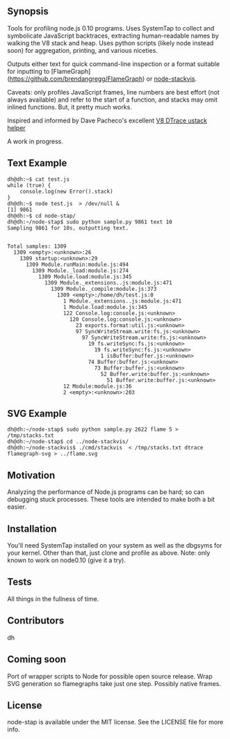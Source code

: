 ## Synopsis

Tools for profiling node.js 0.10  programs.  Uses SystemTap to collect and symbolicate JavaScript backtraces, extracting human-readable names by walking the V8 stack and heap.  Uses python scripts (likely node instead soon) for aggregation, printing, and various niceties. 

Outputs either text for quick command-line inspection or a format suitable for inputting to [FlameGraph] (https://github.com/brendangregg/FlameGraph) or [node-stackvis](https://github.com/joyent/node-stackvis).

Caveats: only profiles JavaScript frames, line numbers are best effort (not always available) and refer to the start of a function, and stacks may omit inlined functions. But, it pretty much works.  

Inspired and informed by Dave Pacheco's excellent [V8 DTrace ustack helper](https://www.joyent.com/blog/understanding-dtrace-ustack-helpers) 

A work in progress.

## Text Example
```
dh@dh:~$ cat test.js
while (true) {
    console.log(new Error().stack)
}
dh@dh:~$ node test.js  > /dev/null &
[1] 9861
dh@dh:~$ cd node-stap/
dh@dh:~/node-stap$ sudo python sample.py 9861 text 10 
Sampling 9861 for 10s, outputting text.


Total samples: 1309
  1309 <empty>:<unknown>:26
    1309 startup:<unknown>:29
      1309 Module.runMain:module.js:494
        1309 Module._load:module.js:274
          1309 Module.load:module.js:345
            1309 Module._extensions..js:module.js:471
              1309 Module._compile:module.js:373
                1309 <empty>:/home/dh/test.js:0
                  1 Module._extensions..js:module.js:471
                  1 Module.load:module.js:345
                  122 Console.log:console.js:<unknown>
                    120 Console.log:console.js:<unknown>
                      23 exports.format:util.js:<unknown>
                      97 SyncWriteStream.write:fs.js:<unknown>
                        97 SyncWriteStream.write:fs.js:<unknown>
                          19 fs.writeSync:fs.js:<unknown>
                            19 fs.writeSync:fs.js:<unknown>
                              1 isBuffer:buffer.js:<unknown>
                          74 Buffer:buffer.js:<unknown>
                            73 Buffer:buffer.js:<unknown>
                              52 Buffer.write:buffer.js:<unknown>
                                51 Buffer.write:buffer.js:<unknown>
                  12 Module:module.js:36
                  2 <empty>:<unknown>:203
```

## SVG Example

```
dh@dh:~/node-stap$ sudo python sample.py 2622 flame 5 > /tmp/stacks.txt 
dh@dh:~/node-stap$ cd ../node-stackvis/
dh@dh:~/node-stackvis$ ./cmd/stackvis  < /tmp/stacks.txt dtrace flamegraph-svg > ../flame.svg
```

## Motivation

Analyzing the performance of Node.js programs can be hard; so can debugging stuck processes.  These tools are intended to make both a bit easier.

## Installation

You'll need SystemTap installed on your system as well as the dbgsyms for your kernel.  Other than that, just clone and profile as above.  Note: only known to work on node0.10 (give it a try).

## Tests

All things in the fullness of time.

## Contributors

dh

## Coming soon

Port of wrapper scripts to Node for possible open source release.  Wrap SVG generation so flamegraphs take just one step.  Possibly native frames.

## License

node-stap is available under the MIT license. See the LICENSE file for more info.
